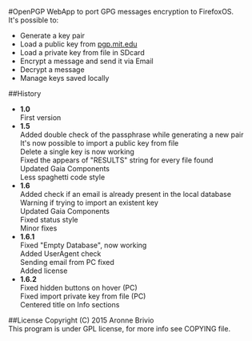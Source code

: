 #OpenPGP
WebApp to port GPG messages encryption to FirefoxOS.   
It's possible to:
- Generate a key pair
- Load a public key from [pgp.mit.edu](https://pgp.mit.edu)
- Load a private key from file in SDcard
- Encrypt a message and send it via Email
- Decrypt a message
- Manage keys saved locally   

##History
- **1.0**   
First version  
- **1.5**   
Added double check of the passphrase while generating a new pair   
It's now possible to import a public key from file   
Delete a single key is now working   
Fixed the appears of "RESULTS" string for every file found   
Updated Gaia Components   
Less spaghetti code style   
- **1.6**   
Added check if an email is already present in the local database   
Warning if trying to import an existent key   
Updated Gaia Components   
Fixed status style   
Minor fixes   
- **1.6.1**   
Fixed "Empty Database", now working   
Added UserAgent check   
Sending email from PC fixed   
Added license   
- **1.6.2**      
Fixed hidden buttons on hover (PC)   
Fixed import private key from file (PC)   
Centered title on Info sections    

##License
Copyright (C) 2015 Aronne Brivio   
This program is under GPL license, for more info see COPYING file.   

